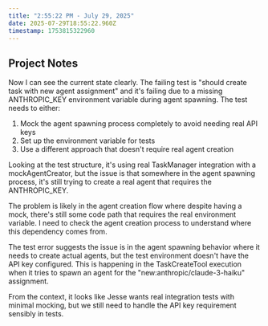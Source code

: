 ```yaml
---
title: "2:55:22 PM - July 29, 2025"
date: 2025-07-29T18:55:22.960Z
timestamp: 1753815322960
---
```


## Project Notes

Now I can see the current state clearly. The failing test is "should create task with new agent assignment" and it's failing due to a missing ANTHROPIC_KEY environment variable during agent spawning. The test needs to either:

1. Mock the agent spawning process completely to avoid needing real API keys
2. Set up the environment variable for tests
3. Use a different approach that doesn't require real agent creation

Looking at the test structure, it's using real TaskManager integration with a mockAgentCreator, but the issue is that somewhere in the agent spawning process, it's still trying to create a real agent that requires the ANTHROPIC_KEY.

The problem is likely in the agent creation flow where despite having a mock, there's still some code path that requires the real environment variable. I need to check the agent creation process to understand where this dependency comes from.

The test error suggests the issue is in the agent spawning behavior where it needs to create actual agents, but the test environment doesn't have the API key configured. This is happening in the TaskCreateTool execution when it tries to spawn an agent for the "new:anthropic/claude-3-haiku" assignment.

From the context, it looks like Jesse wants real integration tests with minimal mocking, but we still need to handle the API key requirement sensibly in tests.
